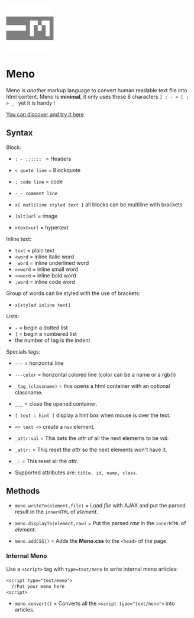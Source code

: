 ![Meno-logo](/logo/128.png?raw=true)
# Meno
Meno is _another_ markup language to convert human readable text file into html content.
Meno is **minimal**, it only uses these 8 characters `] : - < [ ; > _ ` yet it is handy !

[You can discover and try it here](https://fleurman.neocities.org/menowriter/)

## Syntax

Block:
- `: - :::::: ` = Headers
- `< quote line` = Blockquote
- `; code line` = code
- `-_- comment line`
- `x[ mutliline styled text ]` all blocks can be multiline with brackets

- `]alt]url` = image
- `>text>url` = hypertext

Inline text:
- `text` = plain text
- `<word` = inline italic word
- `_word` = inline underlined word
- `>>word` = inline small word
- `<<word` = inline bold word
- `;word` = inline code word

Group of words can be styled with the use of brackets:
- `x[styled inline text]`

Lists:
- `-` = begin a dotted list
- `]` = begin a numbered list
- the number of tag is the indent

Specials tags:
- `---` = horizontal line
- `---color` = horizontal colored line (color can be a name or a rgb())

- `_tag_(classname)` = this opens a html container with an optional classname.
- `___` = close the opened container.

- `[ text : hint ]` display a hint box when mouse is over the text.

- `<> text <>` create a `nav` element.

- `_attr:val` = This sets the _attr_ of all the next elements to be _val_.
- `_attr:` = This reset the _attr_ so the next elements won't have it.
- `_:` = This reset all the _attr_.
- Supported attributes are: `title, id, name, class`.


## Methods

- `meno.writeTo(element,file)` = Load _file_ with AJAX and put the parsed result in the `innerHTML` of _element_.
- `meno.displayTo(element,raw)` = Put the parsed _raw_ in the `innerHTML` of _element_.

- `meno.addCSS()` = Adds the **Meno.css** to the `<head>` of the page.

### Internal Meno
Use a `<script>` tag with `type=text/meno` to write internal meno articles:
``` 
<script type="text/meno">
  //Put your meno here
<script>
```
- `meno.convert()` = Converts all the `<script type="text/meno">` into articles.